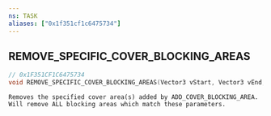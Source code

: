 ```yaml
---
ns: TASK
aliases: ["0x1f351cf1c6475734"]
---
```

## REMOVE_SPECIFIC_COVER_BLOCKING_AREAS

```c
// 0x1F351CF1C6475734
void REMOVE_SPECIFIC_COVER_BLOCKING_AREAS(Vector3 vStart, Vector3 vEnd, bool BlockObjects, bool BlockVehicles, bool BlockMap, bool BlockPlayer);
```

```
Removes the specified cover area(s) added by ADD_COVER_BLOCKING_AREA. Will remove ALL blocking areas which match these parameters.
```

